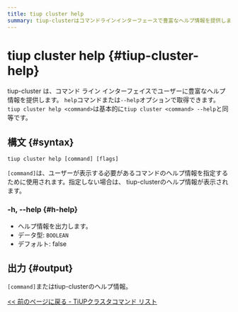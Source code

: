 ```yaml
---
title: tiup cluster help
summary: tiup-clusterはコマンドラインインターフェースで豊富なヘルプ情報を提供します。helpコマンドまたは--helpオプションで取得できます。tiup cluster help <command>は基本的にtiup cluster <command> --helpと同等です。[command]は、表示する必要があるコマンドのヘルプ情報を指定するために使用されます。指定しない場合は、tiup-clusterのヘルプ情報が表示されます。-h, --helpオプションはヘルプ情報を出力します。デフォルトはfalseです。出力は[command]またはtiup-clusterのヘルプ情報です。
---
```


# tiup cluster help {#tiup-cluster-help}

tiup-cluster は、コマンド ライン インターフェイスでユーザーに豊富なヘルプ情報を提供します。 `help`コマンドまたは`--help`オプションで取得できます。 `tiup cluster help <command>`は基本的に`tiup cluster <command> --help`と同等です。

## 構文 {#syntax}

```shell
tiup cluster help [command] [flags]
```

`[command]`は、ユーザーが表示する必要があるコマンドのヘルプ情報を指定するために使用されます。指定しない場合は、 tiup-clusterのヘルプ情報が表示されます。

### -h, --help {#h-help}

-   ヘルプ情報を出力します。
-   データ型: `BOOLEAN`
-   デフォルト: false

## 出力 {#output}

`[command]`またはtiup-clusterのヘルプ情報。

[&lt;&lt; 前のページに戻る - TiUPクラスタコマンド リスト](/tiup/tiup-component-cluster.md#command-list)
